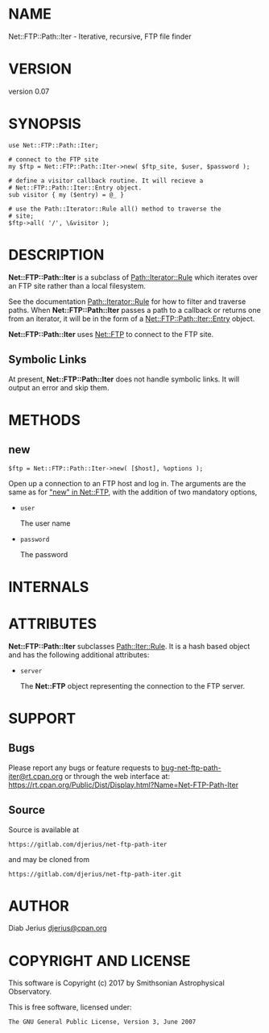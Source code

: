 # NAME

Net::FTP::Path::Iter - Iterative, recursive, FTP file finder

# VERSION

version 0.07

# SYNOPSIS

    use Net::FTP::Path::Iter;

    # connect to the FTP site
    my $ftp = Net::FTP::Path::Iter->new( $ftp_site, $user, $password );

    # define a visitor callback routine. It will recieve a
    # Net::FTP::Path::Iter::Entry object.
    sub visitor { my ($entry) = @_ }

    # use the Path::Iterator::Rule all() method to traverse the
    # site;
    $ftp->all( '/', \&visitor );

# DESCRIPTION

**Net::FTP::Path::Iter** is a subclass of [Path::Iterator::Rule](https://metacpan.org/pod/Path%3A%3AIterator%3A%3ARule) which
iterates over an FTP site rather than a local filesystem.

See the documentation [Path::Iterator::Rule](https://metacpan.org/pod/Path%3A%3AIterator%3A%3ARule) for how to filter and
traverse paths.  When **Net::FTP::Path::Iter** passes a path to a callback or
returns one from an iterator, it will be in the form of a
[Net::FTP::Path::Iter::Entry](https://metacpan.org/pod/Net%3A%3AFTP%3A%3APath%3A%3AIter%3A%3AEntry) object.

**Net::FTP::Path::Iter** uses [Net::FTP](https://metacpan.org/pod/Net%3A%3AFTP) to connect to the FTP site.

## Symbolic Links

At present, **Net::FTP::Path::Iter** does not handle symbolic links. It will
output an error and skip them.

# METHODS

## new

    $ftp = Net::FTP::Path::Iter->new( [$host], %options );

Open up a connection to an FTP host and log in.  The arguments
are the same as for ["new" in Net::FTP](https://metacpan.org/pod/Net%3A%3AFTP#new), with the addition of two
mandatory options,

- `user`

    The user name

- `password`

    The password

# INTERNALS

# ATTRIBUTES

**Net::FTP::Path::Iter** subclasses [Path::Iter::Rule](https://metacpan.org/pod/Path%3A%3AIter%3A%3ARule). It is a hash based object
and has the following additional attributes:

- `server`

    The **Net::FTP** object representing the connection to the FTP server.

# SUPPORT

## Bugs

Please report any bugs or feature requests to bug-net-ftp-path-iter@rt.cpan.org  or through the web interface at: https://rt.cpan.org/Public/Dist/Display.html?Name=Net-FTP-Path-Iter

## Source

Source is available at

    https://gitlab.com/djerius/net-ftp-path-iter

and may be cloned from

    https://gitlab.com/djerius/net-ftp-path-iter.git

# AUTHOR

Diab Jerius <djerius@cpan.org>

# COPYRIGHT AND LICENSE

This software is Copyright (c) 2017 by Smithsonian Astrophysical Observatory.

This is free software, licensed under:

    The GNU General Public License, Version 3, June 2007
